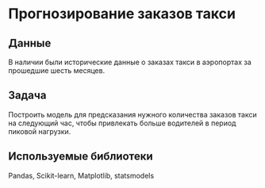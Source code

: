 # Прогнозирование заказов такси
## Данные
В наличии были исторические данные  о заказах такси в аэропортах за прошедшие шесть месяцев.

## Задача
 Построить модель для предсказания нужного количества заказов такси на следующий час, чтобы привлекать больше водителей в период пиковой нагрузки.

## Используемые библиотеки
Рandas, Scikit-learn, Matplotlib, statsmodels
